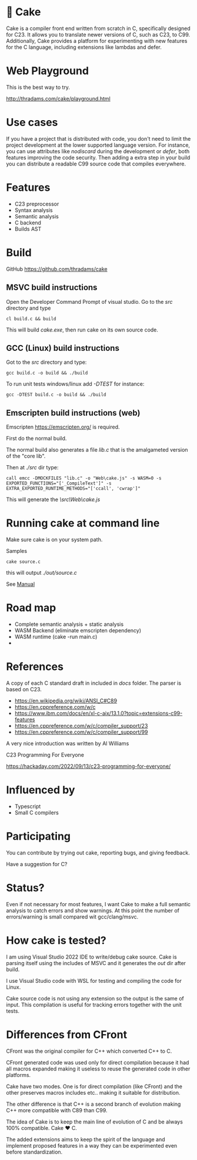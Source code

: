 
# 🍰 Cake

Cake is a compiler front end written from scratch in C, specifically designed for C23. It allows you to translate newer versions of C, such as C23, to C99. Additionally, Cake provides a platform for experimenting with new features for the C language, including extensions like lambdas and defer.

# Web Playground

This is the best way to try.

http://thradams.com/cake/playground.html

# Use cases

If you have a project that is distributed with code, you don't need to limit 
the project development at the lower supported language version.  For instance,
you can use attributes like *nodiscard* during the development or *defer*, both features 
improving the code security. Then adding a extra step in your build you can distribute
a readable C99 source code that compiles everywhere.



# Features

* C23 preprocessor
* Syntax analysis
* Semantic analysis
* C backend
* Builds AST 

# Build

GitHub 
https://github.com/thradams/cake

## MSVC build instructions
Open the Developer Command Prompt of visual studio. Go to the *src* directory and type

```
cl build.c && build
```

This will build *cake.exe*, then run cake on its own source code.


## GCC (Linux) build instructions
Got to the *src* directory and type:

```
gcc build.c -o build && ./build
```

To run unit tests windows/linux add *-DTEST* for instance:

```
gcc -DTEST build.c -o build && ./build
```

## Emscripten build instructions (web)
Emscripten https://emscripten.org/  is required. 

First do the normal build. 

The normal build also generates a file *lib.c* that is the amalgameted  version of the "core lib".

Then at _./src_ dir type:

```
call emcc -DMOCKFILES "lib.c" -o "Web\cake.js" -s WASM=0 -s EXPORTED_FUNCTIONS="['_CompileText']" -s EXTRA_EXPORTED_RUNTIME_METHODS="['ccall', 'cwrap']"
```

This will generate the *\src\Web\cake.js*


# Running cake at command line

Make sure cake is on your system path.

Samples

```
cake source.c
```

this will output *./out/source.c*

See [Manual](manual.html)



# Road map

* Complete semantic analysis + static analysis
* WASM Backend (eliminate emscripten dependency)
* WASM runtime (cake -run main.c)
*
 
# References

 A copy of each C standard draft in included in *docs* folder. The parser is based on C23.

 * https://en.wikipedia.org/wiki/ANSI_C#C89
 * https://en.cppreference.com/w/c
 * https://www.ibm.com/docs/en/xl-c-aix/13.1.0?topic=extensions-c99-features
 * https://en.cppreference.com/w/c/compiler_support/23
 * https://en.cppreference.com/w/c/compiler_support/99
	
A very nice introduction was written by Al Williams

C23 Programming For Everyone

https://hackaday.com/2022/09/13/c23-programming-for-everyone/

# Influenced by

* Typescript
* Small C compilers

# Participating

You can contribute by trying out cake, reporting bugs, and giving feedback.

Have a suggestion for C?

# Status?

Even if not necessary for most features, I want Cake to make a full 
semantic analysis to catch errors and show warnings. At this point
the number of errors/warning is small compared wit gcc/clang/msvc.


# How cake is tested?

I am using Visual Studio 2022 IDE to write/debug cake source. Cake is parsing itself using
the includes of MSVC and it generates the *out* dir after build. 

I use Visual Studio code with WSL for testing and compiling the code for Linux.

Cake source code is not using any extension so the output is the same of input. 
This compilation is useful for tracking errors together with the unit tests.

# Differences  from CFront

CFront was the original compiler for C++ which converted C++ to C. 

CFront generated code was used only for direct compilation because it
had all macros expanded making it useless to reuse the generated code in 
other platforms.

Cake have two modes. One is for direct compilation (like CFront) and the other
preserves macros includes etc.. making it suitable for distribution.

The other difference is that C++ is a second branch of evolution making C++ more
compatible with C89 than C99.

The idea of Cake is to keep the main line of evolution of C and be always 100% 
compatible. Cake ♥ C.

The added extensions aims to keep the spirit of the language and implement proposed 
features in a way they can be experimented even before standardization.









 
 
  
 



